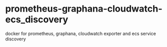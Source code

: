 # prometheus-graphana-cloudwatch-ecs_discovery
docker for prometheus, graphana, cloudwatch exporter and ecs service discovery

